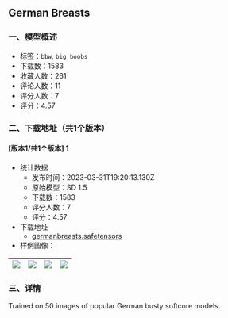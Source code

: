 ## German Breasts
### 一、模型概述

- 标签：`bbw`, `big boobs`
- 下载数：1583
- 收藏人数：261
- 评论人数：11
- 评分人数：7
- 评分：4.57

### 二、下载地址（共1个版本）

#### [版本1/共1个版本] 1

- 统计数据
  - 发布时间：2023-03-31T19:20:13.130Z
  - 原始模型：SD 1.5
  - 下载数：1583
  - 评分人数：7
  - 评分：4.57
- 下载地址
  - [germanbreasts.safetensors](https://civitai.com/api/download/models/32700)
- 样例图像：

| <img src="https://image.civitai.com/xG1nkqKTMzGDvpLrqFT7WA/844bd3fa-7db5-4917-becc-5ed0bebc5c00/width=450/372572.jpeg" /> | <img src="https://image.civitai.com/xG1nkqKTMzGDvpLrqFT7WA/b1881766-5b3f-4ed5-c70d-99e0ef987800/width=450/372571.jpeg" /> | <img src="https://image.civitai.com/xG1nkqKTMzGDvpLrqFT7WA/fdea700d-db31-4bbd-6c0a-905a03555300/width=450/372582.jpeg" /> | <img src="https://image.civitai.com/xG1nkqKTMzGDvpLrqFT7WA/cdb18190-3474-4ad1-bb65-b424c8b9b600/width=450/372569.jpeg" /> |
| ---- | ---- | ---- | ---- |


### 三、详情
<p>Trained on 50 images of popular German busty softcore models. </p>